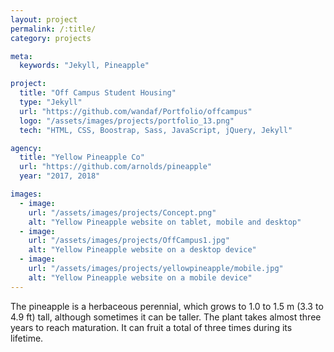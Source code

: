 ```yaml
---
layout: project
permalink: /:title/
category: projects

meta:
  keywords: "Jekyll, Pineapple"

project:
  title: "Off Campus Student Housing"
  type: "Jekyll"
  url: "https://github.com/wandaf/Portfolio/offcampus"
  logo: "/assets/images/projects/portfolio_13.png"
  tech: "HTML, CSS, Boostrap, Sass, JavaScript, jQuery, Jekyll"

agency:
  title: "Yellow Pineapple Co"
  url: "https://github.com/arnolds/pineapple"
  year: "2017, 2018"

images:
  - image:
    url: "/assets/images/projects/Concept.png"
    alt: "Yellow Pineapple website on tablet, mobile and desktop"
  - image:
    url: "/assets/images/projects/OffCampus1.jpg"
    alt: "Yellow Pineapple website on a desktop device"
  - image:
    url: "/assets/images/projects/yellowpineapple/mobile.jpg"
    alt: "Yellow Pineapple website on a mobile device"
---
```

<p>The pineapple is a herbaceous perennial, which grows to 1.0 to 1.5 m (3.3 to 4.9 ft) tall, although sometimes it can be taller. The plant takes almost three years to reach maturation. It can fruit a total of three times during its lifetime.</p>

